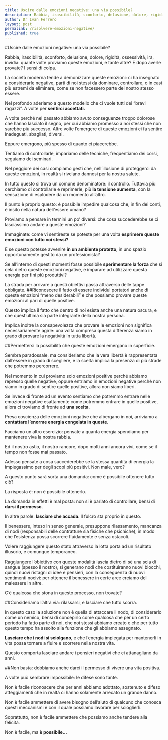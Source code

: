 ```yaml
---
title: Uscire dalle emozioni negative: una via possibile?
description: Rabbia, irascibilità, sconforto, delusione, dolore, rigidità, ossessività, ira, invidia: quante volte proviamo queste emozioni, e tante altre? E dopo averle provate? I sensi di colpa.
author: Dr Ivan Ferrero
layout: post
permalink: /risolvere-emozioni-negative/
published: true
---
```

#Uscire dalle emozioni negative: una via possibile?

Rabbia, irascibilità, sconforto, delusione, dolore, rigidità, ossessività, ira, invidia: quante volte proviamo queste emozioni, e tante altre? E dopo averle provate? I sensi di colpa.

La società moderna tende a demonizzare queste emozioni: ci ha insegnato a considerarle negative, parti di noi stessi da dominare, controllare, o in casi più estremi da eliminare, come se non facessero parte del nostro stesso essere.

Nel profondo aderiamo a questo modello che ci vuole tutti dei “bravi ragazzi”.
A volte per **sentirci accettati.**

A volte perché nel passato abbiamo avuto conseguenze troppo dolorose che hanno lasciato il segno, per cui abbiamo promesso a noi stessi che non sarebbe più successo.
Altre volte l’emergere di queste emozioni ci fa sentire inadeguati, sbagliati, diversi.

Eppure emergono, più spesso di quanto ci piacerebbe.

Tentiamo di controllarle, impariamo delle tecniche, frequentiamo dei corsi, seguiamo dei seminari.

Nel peggiore dei casi compiamo gesti che, nell’illusione di proteggerci da queste emozioni, in realtà si rivelano dannosi per la nostra salute.

In tutto questo si trova un comune denominatore: il controllo.
Tuttavia più cerchiamo di controllarle e reprimerle, più **la tensione aumenta**, con la sensazione di esplodere da un momento all’altro.

Il punto è proprio questo: è possibile impedire qualcosa che, in fin dei conti, è insito nella natura dell’essere umano?

Proviamo a pensare in termini un po’ diversi: che cosa succederebbe se ci lasciassimo andare a queste emozioni?

Immaginate: come vi sentireste se poteste per una volta **esprimere queste emozioni con tutto voi stessi?**

E se questo potesse avvenire **in un ambiente protetto**, in uno spazio opportunamente gestito da un professionista?

Se all’interno di questi momenti fosse possibile **sperimentare la forza** che si cela dietro queste emozioni negative, e imparare ad utilizzare questa energia per fini più produttivi?

La strada per arrivare a questi obiettivi passa attraverso delle tappe obbligate.
##Riconoscere il fatto di essere individui portatori anche di queste emozioni “meno desiderabili” e che possiamo provare queste emozioni al pari di quelle positive.

Questo implica il fatto che dentro di noi esista anche una natura oscura, e che quest’ultima sia parte integrante della nostra persona.

Implica inoltre la consapevolezza che provare le emozioni non significa necessariamente agirle: una volta compresa questa differenza siamo in grado di provare la negatività in tutta libertà.

##Permettersi la possibilità che queste emozioni emergano in superficie.

Sembra paradossale, ma consideriamo che la vera libertà è rappresentata dall’essere in grado di scegliere, e la scelta implica la presenza di più strade che potremmo percorrere.

Nel momento in cui proviamo solo emozioni positive perché abbiamo represso quelle negative, oppure entriamo in emozioni negative perché non siamo in grado di sentire quelle positive, allora non siamo liberi.

Se invece di fronte ad un evento sentiamo che potremmo entrare nelle emozioni negative esattamente come potremmo entrare in quelle positive, allora ci troviamo di fronte ad **una scelta**.

Presa coscienza delle emozioni negative che albergano in noi, arriviamo a **contattare l’enorme energia congelata in queste.**

Facciamo un altro esercizio: pensate a quanta energia spendiamo per mantenere viva la nostra rabbia.

Ed il nostro astio, il nostro rancore, dopo molti anni ancora vivi, come se il tempo non fosse mai passato.

Adesso pensate a cosa succederebbe se la stessa quantità di energia la impiegassimo per degli scopi più positivi. Non male, vero?

A questo punto sarà sorta una domanda: come è possibile ottenere tutto ciò?

La risposta è: non è possibile ottenerlo.

La domanda in effetti è mal posta: non si è parlato di controllare, bensì di **darsi il permesso**.

In altre parole: **lasciare che accada**.
Il fulcro sta proprio in questo.

Il benessere, inteso in senso generale, presuppone rilassamento, mancanza di nodi (responsabili delle contratture sia fisiche che psichiche), in modo che l’esistenza possa scorrere fluidamente e senza ostacoli.

Volere raggiungere questo stato attraverso la lotta porta ad un risultato illusorio, e comunque temporaneo.

Raggiungere l’obiettivo con queste modalità lascia dietro di sè una scia di sangue (spesso il nostro), si generano nodi che costituiranno nuovi blocchi, quindi nuovi ristagni di idee e pensieri, con la conseguenza di nuovi sentimenti nocivi: per ottenere il benessere in certe aree creiamo del malessere in altre.

C’è qualcosa che stona in questo processo, non trovate?

##Consideriamo l’altra via: rilassarsi, e lasciare che tutto scorra.

In questo caso la soluzione non è quella di attaccare il nodo, di considerarlo come un nemico, bensì di concepirlo come qualcosa che per un certo periodo ha fatto parte di noi, che noi stessi abbiamo creato e che per tutto questo tempo ha assolto alla funzione che gli abbiamo assegnato.

**Lasciare che i nodi si sciolgano**, e che l’energia impiegata per mantenerli in vita possa tornare a fluire e scorrere nella nostra vita.

Questo comporta lasciare andare i pensieri negativi che ci attanagliano da anni.

##Non basta: dobbiamo anche darci il permesso di vivere una vita positiva.

A volte può sembrare impossibile: le difese sono tante.

Non è facile riconoscere che per anni abbiamo adottato, sostenuto e difeso atteggiamenti che in realtà ci hanno solamente arrecato un grande danno.

Non è facile ammettere di avere bisogno dell’aiuto di qualcuno che conosca questi meccanismi e con il quale possiamo lavorare per scioglierli.

Soprattutto, non è facile ammettere che possiamo anche tendere alla felicità.

Non è facile, ma **è possibile…**

